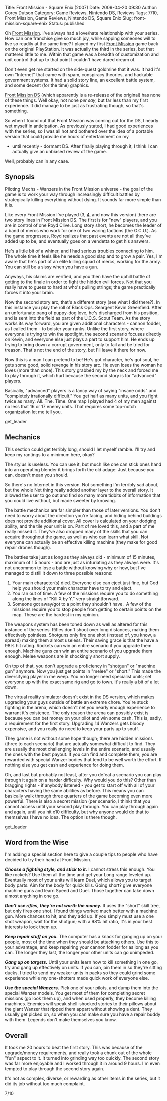 Title: Front Mission - Square Enix (2007)
Date: 2009-04-20 09:30
Author: Corey Dutson
Category: Game Reviews, Nintendo DS, Reviews
Tags: 7/10, Front Mission, Game Reviews, Nintendo DS, Square Enix
Slug: front-mission-square-enix
Status: published

Oh [Front
Mission](http://na.square-enix.com/frontmission/ "Square Enix: Front Mission").
I've always had a love/hate relationship with your series. How can one
franchise give so much joy, while sapping someones will to live so
readily at the same time? I played my first [Front
Mission](http://na.square-enix.com/games/FM3/ "Square Enix: Front Mission 3")
game back on the original PlayStation. It was actually the third in the
series, but that mattered little to me. Within that game was a breadth
of customization and unit control that up to that point I couldn't have
dared dream of.

Don't even get me started on the side-quest goldmine that it was. It had
it's own "Internet" that came with spam, conspiracy theories, and
hackable government systems. It had a solid story line, an excellent
battle system, and some decent (for the time) graphics.

[Front Mission
DS](http://na.square-enix.com/frontmission/ "Square Enix: Front Mission")
(which apparently is a re-release of the original) has none of these
things. Well okay, not none *per say*, but far less than my first
experience. It did manage to be just as frustrating though, so that's
something.

<!-- PELICAN_END_SUMMARY -->  
So when I found out that Front Mission was coming out for the DS, I
nearly wet myself in anticipation. As previously stated, I had good
experiences with the series, so I was all hot and bothered over the idea
of a portable version that could provide me hours of entertainment on my
- until recently - dormant DS. After finally playing through it, I think
I can actually give an unbiased review of the game.

Well, probably can in any case.

Synopsis
--------

Piloting Mechs - Wanzers in the Front Mission universe - the goal of the
game is to work your way through increasingly difficult battles by
strategically killing everything without dying. It sounds far more
simple than it is.

Like every Front Mission I've played (3,
[4](http://na.square-enix.com/games/fm4/ "Square Enix: Front Mission 4"),
and now this version) there are two story lines in Front Mission DS. The
first is for "new" players, and you are in control of one Royd Clive.
Long story short, he becomes the leader of a band of mercs who work for
one of two waring factions (the O.C.U.). As the game progresses, Royd
realizes that past events are not all they've added up to be, and
eventually goes on a vendetta to get his answers.

He's a little bit of a whiner, and I had serious troubles connecting to
him. The whole time it feels like he needs a good slap and to grow a
pair. Yes, I'm aware that he's part of an elite killing squad of mercs,
working for the army. You can still be a sissy when you have a gun.

Anyways, his claims are verified, and you then have the uphill battle of
getting to the finale in order to fight the hidden evil forces. Not that
you really have to guess to hard at who's pulling strings; the game
practically forces it into your brain.

Now the second story arc, that's a different story (see what I did
there?). In this instance you play the roll of Black Ops. Seargent Kevin
Greenfield. After an unfortunate pang of puppy-dog love, he's discharged
from his position, and is sent into the field as part of the U.C.S.
Scout Team. As the story works its way forward, you are given additional
characters - cannon fodder, as I called them - to bolster your ranks.
Unlike the first story, where everyone is trying to win the spotlight,
the second scenario focuses directly on Kevin, and everyone else just
plays a part to support him. He ends up trying to bring down a corrupt
government, only to fail and be tried for treason. That's not the end of
the story, but I'll leave it there for now.

Now this is a man I can pretend to be! He's got character, he's got
soul, he gets some good, solid revenge in his story arc. He even loses
the woman he loves (more than once). This story grabbed my by the neck
and forced me to play through it, which hurt because the second story is
for "advanced" players.

Basically, "advanced" players is a fancy way of saying "insane odds" and
"completely irrationally difficult." You get half as many units, and you
fight twice as many. All. The. Time. One map I played had 4 of my men
against no less that 16 or 17 enemy units. That requires some top-notch
organization let me tell you.

get\_leader

Mechanics
---------

This section could get terribly long, should I let myself ramble. I'll
try and keep my rantings to a minimum here, okay?

The stylus is useless. You can use it, but much like one can stick ones
hand into an operating blender it brings forth the old adage: Just
because you can, doesn't mean you should.

So there's no Internet in this version. Not something I'm terribly sad
about, but the whole Net thing really added another layer to the overall
story. It allowed the user to go out and find so many more tidbits of
information that you could live without, but made sweeter by knowing.

The battle mechanics are far simpler than those of later versions. You
don't need to worry about the direction you're facing, and hiding behind
buildings does not provide additional cover. All cover is calculated on
your dodging ability, and the tile your unit is on. Part of me loved
this, and a part of me really missed it. They've also dropped many of
the skills that you can acquire throughout the game, as well as who can
learn what skill. Not everyone can actually be an effective killing
machine (they make for good repair drones though).

The battles take just as long as they always did - minimum of 15
minutes, maximum of 1.5 hours - and are just as infuriating as they
always were. It's not uncommon to lose a battle without knowing why or
how, but I've managed to distill it down to three possible reasons:

1.  Your main character(s) died. Everyone else can eject just fine, but
    God help you should your main character have to try and eject.
2.  You ran out of time. A few of the missions require you to do
    something along the lines of "Kill X by Y." very straightforward.
3.  Someone got away/got to a point they shouldn't have.  A few of the
    missions require you to stop people from getting to certain points
    on the map. These are the hardest in my opinion.

The weapons system has been toned down as well as altered for this
instance of the series. Rifles don't shoot over long distances, making
them effectively pointless. Shotguns only fire one shot (instead of, you
know, a spread) making them almost useless. Their saving grace is that
the have a 98% hit rating. Rockets can win an entire scenario if you
upgrade them enough. Machine guns can win an entire scenario of you
upgrade them enough. Melee weapons are in shockingly short supply.

On top of that, you don't upgrade a proficiency in "shotgun" or "machine
gun" anymore. Now you just get points in "melee" or "short." This made
the diversifying player in me weep. You no longer need specialist units;
set everyone up with the exact same rig and go to town. It's really a
bit of a let down.

The virtual reality simulator doesn't exist in the DS version, which
makes upgrading your guys outside of battle an extreme chore. You're
stuck fighting in the arena, which doesn't net you nearly enough
experience to warrant it's existence. The only reason the arena can
possibly exist is because you can bet money on your pilot and win some
cash. This is, sadly, a requirement for the first story. Upgrading 14
Wanzers gets bloody expensive, and you really do need to keep your parts
up to snuff.

They game is not without some hope though; there are hidden missions
(three to each scenario) that are actually somewhat difficult to find.
They are usually the most challenging levels in the entire scenario, and
usually the ones with the best payout. If you can find and complete
them, you are rewarded with special Wanzer bodies that tend to be well
worth the effort. If nothing else you get cash and experience for doing
them.

Oh, and last but probably not least, after you defeat a scenario you can
play through it again on a harder difficulty. Why would you do this?
Other than bragging rights - if anybody listened - you get to start off
with all of your characters having the same abilities as before. This
means you can basically walk through three quarters of the game becoming
even more powerful. There is also a secret mission (per scenario, I
think) that you cannot access until your second play through. You can
play through again and again, until you hit x10 difficulty, but why
anyone would do that to themselves I have no idea. The option is there
though.

get\_leader

Word from the Wise
------------------

I'm adding a special section here to give a couple tips to people who
have decided to try their hand at Front Mission.

***Choose a fighting style, and stick to it.*** I cannot stress this
enough. You like rockets? Use them all the time and get your Long range
leveled up. Eventually most of your units will learn Duel, which allows
you to target body parts. Aim for the body for quick kills. Going short?
give everyone machine guns and learn Speed and Duel. Those together can
take down almost anything in one go.

***Don't use rifles, they're not worth the money.*** It uses the "short"
skill tree, but only fires one shot. I found things worked much better
with a machine gun. More chances to hit, and they add up. If you simply
must use a one shot weapon, wait for the shotgun; with a 98% hit ratio,
it's in your best interests to look them up.

***Keep repair stuff on you.*** The computer has a knack for ganging up
on your people, most of the time when they should be attacking others.
Use this to your advantage, and keep repairing your cannon fodder for as
long as you can. The longer they last, the longer your other units can
go unimpeded.

***Gang up on targets.*** Until your units learn how to kill something
in one go, try and gang up effectively on units. If you can, pin them in
so they're sitting ducks. I tried to send my weaker units in packs so
they could grind some experience while my one-shotters made quick work
of everyone else.

***Use the special Wanzers.*** Pick one of your pilots, and dump them
into the special Wanzer models. You get most of them for completing
secret missions (go look them up), and when used properly, they become
killing machines. Enemies will speak shell-shocked stories to their
pillows about the giant Wanzer that ripped them appart without showing a
dent. They usually get picked on, so when you can make sure you have a
repair buddy with them. Legends don't make themselves you know.

Overall
-------

It took me 20 hours to beat the first story. This was because of the
upgrade/money requirements, and really took a chunk out of the whole
"fun" aspect to it. It turned into grinding way too quickly. The second
story was far more enjoyable and I worked through it in around 9 hours.
I'm even tempted to play through the second story again.

It's not as complex, diverse, or rewarding as other items in the series,
but it did its job without too much complaint.

7/10
